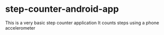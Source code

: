 # step-counter-android-app
This is a very basic step counter application 
It counts steps using a phone accelerometer
